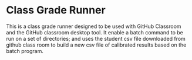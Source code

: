 # Class Grade Runner

This is a class grade runner designed to be used with GitHub Classroom and the GitHub classroom desktop tool. It enable a batch command to be run on a set of directories; and uses the student csv file downloaded from github class room to build a new csv file of calibrated results based on the batch program.
